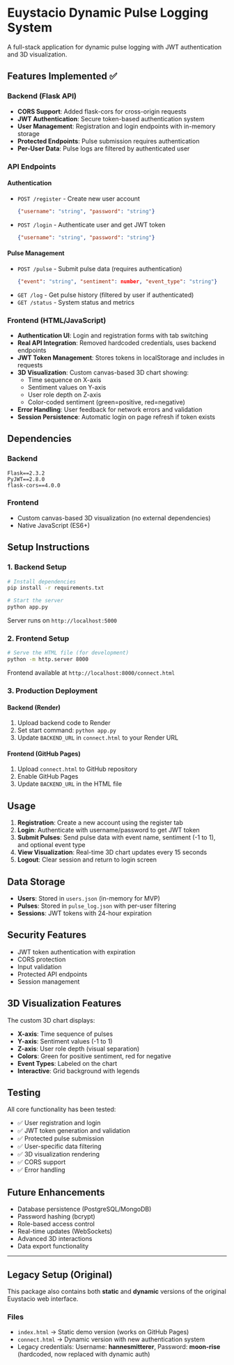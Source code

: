 # Euystacio Dynamic Pulse Logging System

A full-stack application for dynamic pulse logging with JWT authentication and 3D visualization.

## Features Implemented ✅

### Backend (Flask API)
- **CORS Support**: Added flask-cors for cross-origin requests
- **JWT Authentication**: Secure token-based authentication system
- **User Management**: Registration and login endpoints with in-memory storage
- **Protected Endpoints**: Pulse submission requires authentication
- **Per-User Data**: Pulse logs are filtered by authenticated user

### API Endpoints

#### Authentication
- `POST /register` - Create new user account
  ```json
  {"username": "string", "password": "string"}
  ```
- `POST /login` - Authenticate user and get JWT token
  ```json
  {"username": "string", "password": "string"}
  ```

#### Pulse Management
- `POST /pulse` - Submit pulse data (requires authentication)
  ```json
  {"event": "string", "sentiment": number, "event_type": "string"}
  ```
- `GET /log` - Get pulse history (filtered by user if authenticated)
- `GET /status` - System status and metrics

### Frontend (HTML/JavaScript)
- **Authentication UI**: Login and registration forms with tab switching
- **Real API Integration**: Removed hardcoded credentials, uses backend endpoints
- **JWT Token Management**: Stores tokens in localStorage and includes in requests
- **3D Visualization**: Custom canvas-based 3D chart showing:
  - Time sequence on X-axis
  - Sentiment values on Y-axis  
  - User role depth on Z-axis
  - Color-coded sentiment (green=positive, red=negative)
- **Error Handling**: User feedback for network errors and validation
- **Session Persistence**: Automatic login on page refresh if token exists

## Dependencies

### Backend
```
Flask==2.3.2
PyJWT==2.8.0
flask-cors==4.0.0
```

### Frontend
- Custom canvas-based 3D visualization (no external dependencies)
- Native JavaScript (ES6+)

## Setup Instructions

### 1. Backend Setup
```bash
# Install dependencies
pip install -r requirements.txt

# Start the server
python app.py
```
Server runs on `http://localhost:5000`

### 2. Frontend Setup
```bash
# Serve the HTML file (for development)
python -m http.server 8000
```
Frontend available at `http://localhost:8000/connect.html`

### 3. Production Deployment

#### Backend (Render)
1. Upload backend code to Render
2. Set start command: `python app.py`
3. Update `BACKEND_URL` in `connect.html` to your Render URL

#### Frontend (GitHub Pages)
1. Upload `connect.html` to GitHub repository
2. Enable GitHub Pages
3. Update `BACKEND_URL` in the HTML file

## Usage

1. **Registration**: Create a new account using the register tab
2. **Login**: Authenticate with username/password to get JWT token
3. **Submit Pulses**: Send pulse data with event name, sentiment (-1 to 1), and optional event type
4. **View Visualization**: Real-time 3D chart updates every 15 seconds
5. **Logout**: Clear session and return to login screen

## Data Storage

- **Users**: Stored in `users.json` (in-memory for MVP)
- **Pulses**: Stored in `pulse_log.json` with per-user filtering
- **Sessions**: JWT tokens with 24-hour expiration

## Security Features

- JWT token authentication with expiration
- CORS protection
- Input validation
- Protected API endpoints
- Session management

## 3D Visualization Features

The custom 3D chart displays:
- **X-axis**: Time sequence of pulses
- **Y-axis**: Sentiment values (-1 to 1)
- **Z-axis**: User role depth (visual separation)
- **Colors**: Green for positive sentiment, red for negative
- **Event Types**: Labeled on the chart
- **Interactive**: Grid background with legends

## Testing

All core functionality has been tested:
- ✅ User registration and login
- ✅ JWT token generation and validation
- ✅ Protected pulse submission
- ✅ User-specific data filtering
- ✅ 3D visualization rendering
- ✅ CORS support
- ✅ Error handling

## Future Enhancements

- Database persistence (PostgreSQL/MongoDB)
- Password hashing (bcrypt)
- Role-based access control
- Real-time updates (WebSockets)
- Advanced 3D interactions
- Data export functionality

---

## Legacy Setup (Original)

This package also contains both **static** and **dynamic** versions of the original Euystacio web interface.

### Files
- `index.html` → Static demo version (works on GitHub Pages)
- `connect.html` → Dynamic version with new authentication system
- Legacy credentials: Username: **hannesmitterer**, Password: **moon-rise** (hardcoded, now replaced with dynamic auth)
